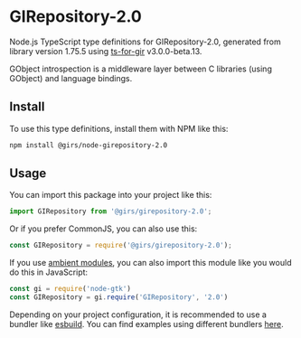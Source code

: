 
# GIRepository-2.0

Node.js TypeScript type definitions for GIRepository-2.0, generated from library version 1.75.5 using [ts-for-gir](https://github.com/gjsify/ts-for-gjs) v3.0.0-beta.13.

GObject introspection is a middleware layer between C libraries (using GObject) and language bindings.

## Install

To use this type definitions, install them with NPM like this:
```bash
npm install @girs/node-girepository-2.0
```

## Usage

You can import this package into your project like this:
```ts
import GIRepository from '@girs/girepository-2.0';
```

Or if you prefer CommonJS, you can also use this:
```ts
const GIRepository = require('@girs/girepository-2.0');
```

If you use [ambient modules](https://github.com/gjsify/ts-for-gir/tree/main/packages/cli#ambient-modules), you can also import this module like you would do this in JavaScript:

```ts
const gi = require('node-gtk')
const GIRepository = gi.require('GIRepository', '2.0')
```

Depending on your project configuration, it is recommended to use a bundler like [esbuild](https://esbuild.github.io/). You can find examples using different bundlers [here](https://github.com/gjsify/ts-for-gir/tree/main/examples).